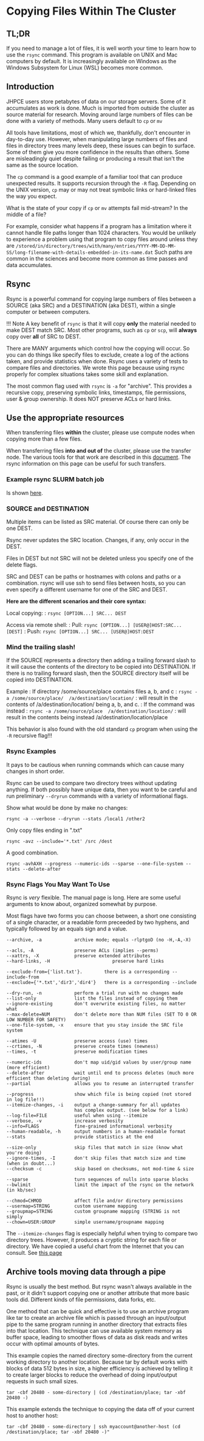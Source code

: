 # Copying Files Within The Cluster

## TL;DR
If you need to manage a lot of files, it is well worth your time to learn how to use the `rsync` command. This program is available on UNIX and Mac computers by default. It is increasingly available on Windows as the Windows Subsystem for Linux (WSL) becomes more common.

## Introduction

JHPCE users store petabytes of data on our storage servers. Some of it accumulates as work is done. Much is imported from outside the cluster as source material for research.  Moving around large numbers of files can be done with a variety of methods.  Many users default to `cp` or `mv`

All tools have limitations, most of which we, thankfully, don't encounter in day-to-day use. However, when manipulating large numbers of files and files in directory trees many levels deep, these issues can begin to surface. Some of them give you more confidence in the results than others. Some are misleadingly quiet despite failing or producing a result that isn't the same as the source location.

The `cp` command is a good example of a familiar tool that can produce unexpected results. It supports recursion through the `-R` flag. Depending on the UNIX version, `cp` may or may not treat symbolic links or hard-linked files the way you expect.

What is the state of your copy if `cp` or `mv` attempts fail mid-stream? In the middle of a file?

For example, consider what happens if a program has a limitation where it cannot handle file paths longer than 1024 characters. You would be unlikely to experience a problem using that program to copy files around unless they are `/stored/in/directory/trees/with/many/entries/YYYY-MM-DD-MM-SS/long-filename-with-details-embedded-in-its-name.dat`  Such paths are common in the sciences and become more common as time passes and data accumulates.

## Rsync

Rsync is a powerful command for copying large numbers of files between a SOURCE (aka SRC) and a DESTINATION (aka DEST), within a single computer or between computers. 

!!! Note
    A key benefit of `rsync` is that it will copy **only** the material needed to make DEST match SRC. Most other programs, such as `cp` or `scp`, will **always** copy over **all** of SRC to DEST.

There are MANY arguments which control how the copying will occur. So you can do things like specify files to exclude, create a log of the actions taken, and provide statistics when done. Rsync uses a variety of tests to compare files and directories. We wrote this page because using rsync properly for complex situations takes some skill and explanation.

The most common flag used with `rsync` is `-a` for "archive". This provides a recursive copy, preserving symbolic links, timestamps, file permissions, user & group ownership. It does NOT preserve ACLs or hard links.

## Use the appropriate resources
When transferring files **within** the cluster, please use compute nodes when copying more than a few files.

When transferring files **into and out of** the cluster, please use the transfer node. The various tools for that work are described in this [document](../access/file-transfer.md). The rsync information on this page can be useful for such transfers.

### Example rsync SLURM batch job

Is shown [here](../slurm/crafting-jobs.md#copying-data-within-cluster).

### SOURCE and DESTINATION

Multiple items can be listed as SRC material. Of course there can only be one DEST.

Rsync never updates the SRC location. Changes, if any, only occur in the DEST.

Files in DEST but not SRC will not be deleted unless you specify one of the delete flags.

SRC and DEST can be paths or hostnames with colons and paths or a combination. rsync will use ssh to send files between hosts, so you can even specify a different username for one of the SRC and DEST.

**Here are the different scenarios and their core syntax:**

Local copying:
: `rsync [OPTION...] SRC... DEST`

Access via remote shell:
: Pull:
                 `rsync [OPTION...] [USER@]HOST:SRC... [DEST]`
: Push:
                 `rsync [OPTION...] SRC... [USER@]HOST:DEST`

### Mind the trailing slash!

If the SOURCE represents a directory then adding a trailing forward slash to it will cause the contents of the directory to be copied into DESTINATION. If there is no trailing forward slash, then the SOURCE  directory itself will be copied into DESTINATION.

Example
: If directory /some/source/place contains files a, b, and c
: `rsync -a /some/source/place/  /a/destination/location/`
: will result in the contents of /a/destination/location/ being a, b, and c.
: If the command was instead 
: `rsync -a /some/source/place  /a/destination/location/`
: will result in the contents being instead /a/destination/location/place

This behavior is also found with the old standard `cp` program when using the `-R` recursive flag!!!

### Rsync Examples

It pays to be cautious when running commands which can cause many changes in short order.

Rsync can be used to compare two directory trees without updating anything. If both possibly have unique data, then you want to be careful and run preliminary `--dryrun` commands with a variety of informational flags. 

Show what would be done by make no changes:
```
rsync -a --verbose --dryrun --stats /local1 /other2
```

Only copy files ending in ".txt"
```
rsync -avz --include='*.txt' /src /dest
```

A good combination.
```
rsync -avhAXH --progress --numeric-ids --sparse --one-file-system --stats --delete-after
```


### Rsync Flags You May Want To Use

Rsync is _very_ flexible. The manual page is long. Here are some useful arguments to know about, organized somewhat by purpose. 

Most flags have two forms you can choose between, a short one consisting of a single character, or a readable form preceeded by two hyphens, and typically followed by an equals sign and a value.
```
--archive, -a            archive mode; equals -rlptgoD (no -H,-A,-X)

--acls, -A               preserve ACLs (implies --perms)
--xattrs, -X             preserve extended attributes
--hard-links, -H                       preserve hard links

--exclude-from={'list.txt'}.        there is a corresponding --include-from
--exclude={'*.txt','dir3','dir4'}   there is a corresponding --include

--dry-run, -n            perform a trial run with no changes made
--list-only              list the files instead of copying them
--ignore-existing        don't overwrite existing files, no matter what
--max-delete=NUM         don't delete more than NUM files (SET TO 0 OR LOW NUMBER FOR SAFETY)
--one-file-system, -x    ensure that you stay inside the SRC file system 

--atimes -U              preserve access (use) times
--crtimes, -N            preserve create times (newness)
--times, -t              preserve modification times

--numeric-ids            don't map uid/gid values by user/group name (more efficient)
--delete-after           wait until end to process deletes (much more efficient than deleting during)
--partial                allows you to resume an interrupted transfer

--progress               show which file is being copied (not stored in log file!!)
--itemize-changes, -i    output a change-summary for all updates 
                         has complex output. (see below for a link)
--log-file=FILE          useful when using --itemize
--verbose, -v            increase verbosity
--info=FLAGS             fine-grained informational verbosity
--human-readable, -h     output numbers in a human-readable format
--stats                  provide statistics at the end
  
--size-only              skip files that match in size (know what you're doing)
--ignore-times, -I       don't skip files that match size and time (when in doubt...)
--checksum -c            skip based on checksums, not mod-time & size

--sparse                 turn sequences of nulls into sparse blocks
--bwlimit                limit the impact of the rsync on the network (in kb/sec)

--chmod=CHMOD            affect file and/or directory permissions
--usermap=STRING         custom username mapping 
--groupmap=STRING        custom groupname mapping (STRING is not simply
--chown=USER:GROUP       simple username/groupname mapping 

```

The `--itemize-changes` flag is especially helpful when trying to compare two directory trees. However, it produces a cryptic string for each file or directory. We have copied a useful chart from the Internet that you can consult. See [this page](../files/rsync-itemize-table.md)

## Archive tools moving data through a pipe

Rsync is usually the best method. But rsync wasn't always available in the past, or it didn't support copying one or another attribute that more basic tools did.  Different kinds of file permissions, data forks, etc.

One method that can be quick and effective is to use an archive program like tar to create an archive file which is passed through an input/output pipe to the same program running in another directory that extracts files into that location. This technique can use available system memory as buffer space, leading to smoother flows of data as disk reads and writes occur with optimal amounts of bytes.

This example copies the named directory some-directory from the current working directory to another location. Because tar by default works with blocks of data 512 bytes in size, a higher efficiency is achieved by telling it to create larger blocks to reduce the overhead of doing input/output requests in such small sizes.

```
tar -cbf 20480 - some-directory | (cd /destination/place; tar -xbf 20480 -)
```
This example extends the technique to copying the data off of your current host to another host:
```
tar -cbf 20480 - some-directory | ssh myaccount@another-host (cd /destination/place; tar -xbf 20480 -)"
```
